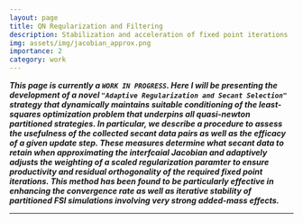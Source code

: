 ```yaml
---
layout: page
title: QN Reqularization and Filtering
description: Stabilization and acceleration of fixed point iterations
img: assets/img/jacobian_approx.png
importance: 2
category: work
---
```


***This page is currently a `WORK IN PROGRESS`. Here I will be presenting the development of a novel `"Adaptive Regularization and Secant Selection"` strategy that dynamically maintains suitable conditioning of the least-squares optimization problem that underpins all quasi-newton partitioned strategies. In particular, we describe a procedure to assess the usefulness of the collected secant data pairs as well as the efficacy of a given update step. These measures determine what secant data to retain when approximating the interfcaial Jacobian and adaptively adjusts the weighting of a scaled regularization paramter to ensure productivity and residual orthogonality of the required fixed point iterations. This method has been found to be particularly effective in enhancing the convergence rate as well as iterative stability of partitioned FSI simulations involving very strong added-mass effects.***

---